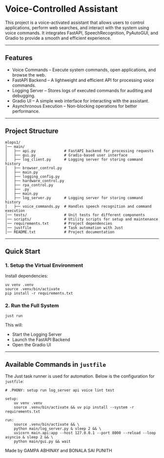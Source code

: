 # Voice-Controlled Assistant

This project is a voice-activated assistant that allows users to control applications, perform web searches, and interact with the system using voice commands. It integrates FastAPI, SpeechRecognition, PyAutoGUI, and Gradio to provide a smooth and efficient experience.

---

## Features

- Voice Commands – Execute system commands, open applications, and browse the web.
- FastAPI Backend – A lightweight and efficient API for processing voice commands.
- Logging Server – Stores logs of executed commands for auditing and debugging.
- Gradio UI – A simple web interface for interacting with the assistant.
- Asynchronous Execution – Non-blocking operations for better performance.

---

## Project Structure

```
mlops1/
│── main/
│   ├── api.py             # FastAPI backend for processing requests
│   ├── gui.py             # Gradio-based user interface
│   ├── log_client.py      # Logging server for storing command history
│   ├── browser_control.py
│   ├── main.py
│   ├── logging_config.py
│   ├── hardware_control.py
│   ├── rpa_control.py
│   ├── .py
│   ├── main.py
│   ├── log_server.py      # Logging server for storing command history
│   ├── voice_commands.py  # Handles speech recognition and command execution
│── tests/                 # Unit tests for different components
│── scripts/               # Utility scripts for setup and maintenance
│── requirements.txt       # Project dependencies
│── justfile               # Task automation with Just
│── README.txt             # Project documentation
```

---

## Quick Start

### 1. Setup the Virtual Environment

Install dependencies:
```
uv venv .venv
source .venv/bin/activate
pip install -r requirements.txt
```

### 2. Run the Full System
```
just run
```
This will:
- Start the Logging Server
- Launch the FastAPI Backend
- Open the Gradio UI



---

## Available Commands in `justfile`

The Just task runner is used for automation. Below is the configuration for `justfile`:

```
# .PHONY: setup run log_server api voice lint test

setup:
	uv venv .venv
	source .venv/bin/activate && uv pip install --system -r requirements.txt

run:
	source .venv/bin/activate && \
	python main/log_server.py & sleep 2 && \
	uvicorn main.api:app --host 127.0.0.1 --port 8000 --reload --loop asyncio & sleep 2 && \
	python main/gui.py && wait

```







Made by
GAMPA ABHINAY and
BONALA SAI PUNITH

